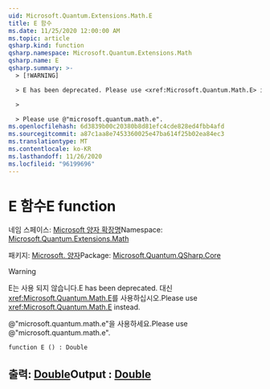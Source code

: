 ```yaml
---
uid: Microsoft.Quantum.Extensions.Math.E
title: E 함수
ms.date: 11/25/2020 12:00:00 AM
ms.topic: article
qsharp.kind: function
qsharp.namespace: Microsoft.Quantum.Extensions.Math
qsharp.name: E
qsharp.summary: >-
  > [!WARNING]

  > E has been deprecated. Please use <xref:Microsoft.Quantum.Math.E> instead.

  >

  > Please use @"microsoft.quantum.math.e".
ms.openlocfilehash: 6d3839b00c20380b8d81efc4cde828ed4fbb4afd
ms.sourcegitcommit: a87c1aa8e7453360025e47ba614f25b02ea84ec3
ms.translationtype: MT
ms.contentlocale: ko-KR
ms.lasthandoff: 11/26/2020
ms.locfileid: "96199696"
---
```

# <a name="e-function"></a><span data-ttu-id="c54a0-102">E 함수</span><span class="sxs-lookup"><span data-stu-id="c54a0-102">E function</span></span>

<span data-ttu-id="c54a0-103">네임 스페이스: [Microsoft 양자 확장명](xref:Microsoft.Quantum.Extensions.Math)</span><span class="sxs-lookup"><span data-stu-id="c54a0-103">Namespace: [Microsoft.Quantum.Extensions.Math](xref:Microsoft.Quantum.Extensions.Math)</span></span>

<span data-ttu-id="c54a0-104">패키지: [Microsoft. 양자](https://nuget.org/packages/Microsoft.Quantum.QSharp.Core)</span><span class="sxs-lookup"><span data-stu-id="c54a0-104">Package: [Microsoft.Quantum.QSharp.Core](https://nuget.org/packages/Microsoft.Quantum.QSharp.Core)</span></span>


> [!WARNING]
> <span data-ttu-id="c54a0-105">E는 사용 되지 않습니다.</span><span class="sxs-lookup"><span data-stu-id="c54a0-105">E has been deprecated.</span></span> <span data-ttu-id="c54a0-106">대신 <xref:Microsoft.Quantum.Math.E>를 사용하십시오.</span><span class="sxs-lookup"><span data-stu-id="c54a0-106">Please use <xref:Microsoft.Quantum.Math.E> instead.</span></span>
>
> <span data-ttu-id="c54a0-107">@"microsoft.quantum.math.e"을 사용하세요.</span><span class="sxs-lookup"><span data-stu-id="c54a0-107">Please use @"microsoft.quantum.math.e".</span></span>



```qsharp
function E () : Double
```


## <a name="output--double"></a><span data-ttu-id="c54a0-108">출력: [Double](xref:microsoft.quantum.lang-ref.double)</span><span class="sxs-lookup"><span data-stu-id="c54a0-108">Output : [Double](xref:microsoft.quantum.lang-ref.double)</span></span>

